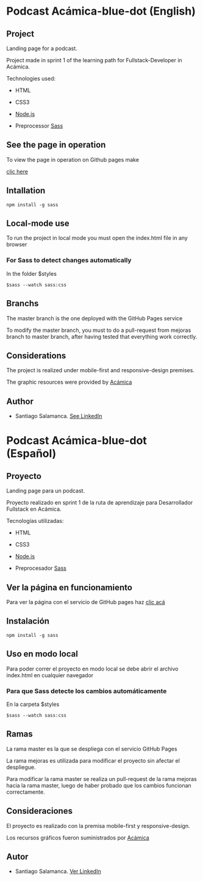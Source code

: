 

# Podcast Acámica-blue-dot (English)

## Project

Landing page for a podcast.

Project made in sprint 1 of the learning path for Fullstack-Developer in Acámica.

Technologies used:

* HTML

* CSS3

* [Node.js](https://nodejs.org/es/)

* Preprocessor [Sass](https://sass-lang.com)

## See the page in operation

To view the page in operation on Github pages make

[clic here](https://salacodigo.github.io/Acamica-Blue-dot/)

## Intallation
```
npm install -g sass
```

## Local-mode use

To run the project in local mode you must open the index.html file in any browser

### For Sass to detect changes automatically

In the folder $styles
```
$sass --watch sass:css
```


## Branchs

The master branch is the one deployed with the GitHub Pages service

To modify the master branch, you must to do a pull-request from mejoras branch to master branch, after having tested that everything work correctly.

## Considerations


The project is realized under mobile-first and responsive-design premises.

The graphic resources were provided by [Acámica](https://www.acamica.com)

## Author

* Santiago Salamanca. [See LinkedIn](www.linkedin.com/in/icivsantiago
)



# Podcast Acámica-blue-dot (Español)

## Proyecto

Landing page para un podcast.

Proyecto realizado en sprint 1 de la ruta de aprendizaje para Desarrollador Fullstack en Acámica.

Tecnologías utilizadas:

* HTML

* CSS3

* [Node.js](https://nodejs.org/es/)

* Preprocesador [Sass](https://sass-lang.com)

## Ver la página en funcionamiento

Para ver la página con el servicio de GitHub pages haz [clic acá](https://salacodigo.github.io/Acamica-Blue-dot/)

## Instalación
```
npm install -g sass
```

## Uso en modo local

Para poder correr el proyecto en modo local se debe abrir el archivo índex.html en cualquier navegador

### Para que Sass detecte los cambios automáticamente

En la carpeta $styles
```
$sass --watch sass:css
```


## Ramas

La rama master es la que se despliega con el servicio GitHub Pages

La rama mejoras es utilizada para modificar el proyecto sin afectar el despliegue.

Para modificar la rama master se realiza un pull-request de la rama mejoras hacia la rama master, luego de haber probado que los cambios funcionan correctamente.

## Consideraciones

El proyecto es realizado con la premisa mobile-first y responsive-design.

Los recursos gráficos fueron suministrados por [Acámica](https://www.acamica.com)

## Autor

* Santiago Salamanca. [Ver LinkedIn](www.linkedin.com/in/icivsantiago
)
